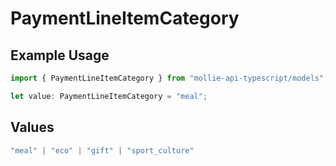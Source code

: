# PaymentLineItemCategory

## Example Usage

```typescript
import { PaymentLineItemCategory } from "mollie-api-typescript/models";

let value: PaymentLineItemCategory = "meal";
```

## Values

```typescript
"meal" | "eco" | "gift" | "sport_culture"
```